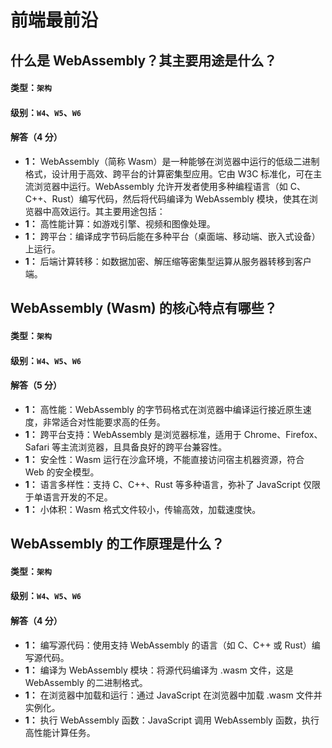 # 前端最前沿

## 什么是 WebAssembly？其主要用途是什么？

#### 类型：`架构`

#### 级别：`W4`、`W5`、`W6`

#### 解答（4 分）

- **1：** WebAssembly（简称 Wasm）是一种能够在浏览器中运行的低级二进制格式，设计用于高效、跨平台的计算密集型应用。它由 W3C 标准化，可在主流浏览器中运行。WebAssembly 允许开发者使用多种编程语言（如 C、C++、Rust）编写代码，然后将代码编译为 WebAssembly 模块，使其在浏览器中高效运行。其主要用途包括：
- **1：** 高性能计算：如游戏引擎、视频和图像处理。
- **1：** 跨平台：编译成字节码后能在多种平台（桌面端、移动端、嵌入式设备）上运行。
- **1：** 后端计算转移：如数据加密、解压缩等密集型运算从服务器转移到客户端。

## WebAssembly (Wasm) 的核心特点有哪些？

#### 类型：`架构`

#### 级别：`W4`、`W5`、`W6`

#### 解答（5 分）

- **1：**  高性能：WebAssembly 的字节码格式在浏览器中编译运行接近原生速度，非常适合对性能要求高的任务。
- **1：**  跨平台支持：WebAssembly 是浏览器标准，适用于 Chrome、Firefox、Safari 等主流浏览器，且具备良好的跨平台兼容性。
- **1：**  安全性：Wasm 运行在沙盒环境，不能直接访问宿主机器资源，符合 Web 的安全模型。
- **1：**  语言多样性：支持 C、C++、Rust 等多种语言，弥补了 JavaScript 仅限于单语言开发的不足。
- **1：**  小体积：Wasm 格式文件较小，传输高效，加载速度快。

## WebAssembly 的工作原理是什么？

#### 类型：`架构`

#### 级别：`W4`、`W5`、`W6`

#### 解答（4 分）

- **1：** 编写源代码：使用支持 WebAssembly 的语言（如 C、C++ 或 Rust）编写源代码。
- **1：** 编译为 WebAssembly 模块：将源代码编译为 .wasm 文件，这是 WebAssembly 的二进制格式。
- **1：** 在浏览器中加载和运行：通过 JavaScript 在浏览器中加载 .wasm 文件并实例化。
- **1：** 执行 WebAssembly 函数：JavaScript 调用 WebAssembly 函数，执行高性能计算任务。